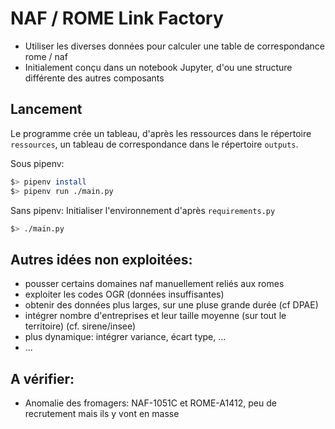 # NAF / ROME Link Factory
* Utiliser les diverses données pour calculer une table de correspondance rome / naf
* Initialement conçu dans un notebook Jupyter, d'ou une structure différente des autres composants

## Lancement
Le programme crée un tableau, d'après les ressources dans le répertoire `ressources`, un tableau 
de correspondance dans le répertoire `outputs`.

Sous pipenv:
```bash
$> pipenv install
$> pipenv run ./main.py
```

Sans pipenv:
Initialiser l'environnement d'après `requirements.py`
```bash
$> ./main.py
```


## Autres idées non exploitées:
- pousser certains domaines naf manuellement reliés aux romes
- exploiter les codes OGR (données insuffisantes)
- obtenir des données plus larges, sur une pluse grande durée (cf DPAE)
- intégrer nombre d'entreprises et leur taille moyenne (sur tout le territoire) (cf. sirene/insee)
- plus dynamique: intégrer variance, écart type, ...
- ...

## A vérifier:
- Anomalie des fromagers: NAF-1051C et ROME-A1412, peu de recrutement mais ils y vont en masse
